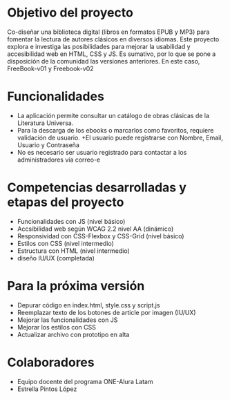 # Objetivo del proyecto
Co-diseñar una biblioteca digital (libros en formatos EPUB y MP3) para fomentar la lectura de autores clásicos en diversos idiomas.
Este proyecto explora e investiga las posibilidades para mejorar la usabilidad y accesibilidad web en HTML, CSS y JS. 
Es sumativo, por lo que se pone a disposición de la comunidad las versiones anteriores. En este caso, FreeBook-v01 y Freebook-v02

# Funcionalidades
+ La aplicación permite consultar un catálogo de obras clásicas de la Literatura Universa. 
+ Para la descarga de los ebooks o marcarlos como favoritos, requiere validación de usuario.
+El usuario puede registrarse con Nombre, Email, Usuario y Contraseña
+ No es necesario ser usuario registrado para contactar a los administradores vía correo-e

# Competencias desarrolladas y etapas del proyecto
+ Funcionalidades con JS (nivel básico)
+ Accsibilidad web según WCAG 2.2 nivel AA (dinámico)
+ Responsividad con CSS-Flexbox y CSS-Grid (nivel básico)
+ Estilos con CSS (nivel intermedio)
+ Estructura con HTML (nivel intermedio)
+ diseño IU/UX (completada)

# Para la próxima versión
+ Depurar código en index.html, style.css y script.js
+ Reemplazar texto de los botones de article por imagen (IU/UX)
+ Mejorar las funcionalidades con JS
+ Mejorar los estilos con CSS
+ Actualizar archivo con prototipo en alta
  
# Colaboradores
+ Equipo docente del programa ONE-Alura Latam
+ Estrella Pintos López
